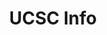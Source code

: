 ---
title: 'UCSC Info'
description: 'An all-in-one for UCSC students. Includes dining hall menu information, a combined news feed of all UCSC departments and feeds, and class search. Styles with raw CSS to ensure maximum responsiveness for mobile users.'
image:
  url: '/images/ucscinfo.webp'
  alt: 'Screenshot of the UCSC Info website'
links:
  - name: 'GitHub'
    url: 'https://github.com/Seanathan10/CruzHacks2025'
  - name: 'Website'
    url: 'https://www.ucscinfo.tech/'
  - name: 'DevPost'
    url: 'https://devpost.com/software/ucsc-info'
stack: React, TypeScript, Python
order: 4
year: 2025
---